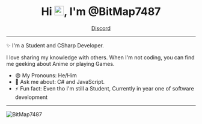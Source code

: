 <h1 align="center">Hi <img src="https://media.giphy.com/media/hvRJCLFzcasrR4ia7z/giphy.gif" width="25px">, I'm @BitMap7487</h1>
<p align="center">
  <a href="https://discord.gg/DQHfT4WXBR">Discord</a>
</p>

---

✨ I'm a Student and CSharp Developer. 

I love sharing my knowledge with others. When I'm not coding, you can find me geeking about Anime or playing Games.

- 😄 My Pronouns: He/Him
- 💬 Ask me about: C# and JavaScript.
- ⚡ Fun fact: Even tho I'm still a Student, Currently in year one of software development

---

<p><img align="center" src="https://github-readme-stats.vercel.app/api?username=BitMap7487&show_icons=true&theme=dark" alt="BitMap7487" /></p>
